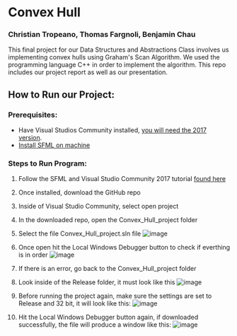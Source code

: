 # Convex Hull
### Christian Tropeano, Thomas Fargnoli, Benjamin Chau
This final project for our Data Structures and Abstractions Class involves us implementing convex hulls using Graham's Scan Algorithm.
We used the programming language C++ in order to implement the algorithm. This repo includes our project report as well as our presentation.
## **How to Run our Project**:
### Prerequisites:
- Have Visual Studios Community installed, [you will need the 2017 version](https://my.visualstudio.com/Downloads?q=visual%20studio%202017&wt.mc_id=o~msft~vscom~older-downloads).
- [Install SFML on machine](https://www.sfml-dev.org/download/sfml/2.5.0/)

<!---tom will work on this part of the markdown file. -->
### Steps to Run Program:
1. Follow the SFML and Visual Studio Community 2017 tutorial [found here](https://www.sfml-dev.org/tutorials/2.5/start-vc.php)
2. Once installed, download the GitHub repo
3. Inside of Visual Studio Community, select open project
4. In the downloaded repo, open the Convex_Hull_project folder
5. Select the file Convex_Hull_project.sln file
![image](https://user-images.githubusercontent.com/71107413/144626320-e033bd29-e240-4cc3-8947-6d523559e61c.png)

6. Once open hit the Local Windows Debugger button to check if everthing is in order
![image](https://user-images.githubusercontent.com/71107413/144627448-d67f75ee-c94f-439a-8c5c-02e44c3260da.png)

7. If there is an error, go back to the Convex_Hull_project folder
8. Look inside of the Release folder, it must look like this
![image](https://user-images.githubusercontent.com/71107413/144627831-2f789e96-1ac2-492e-b6c6-31f324e455a3.png)

9. Before running the project again, make sure the settings are set to Release and 32 bit, it will look like this:
![image](https://user-images.githubusercontent.com/71107413/144628113-1644e14b-da27-449d-a042-d76f3db58384.png)

10. Hit the Local Windows Debugger button again, if downloaded successfully, the file will produce a window like this:
![image](https://user-images.githubusercontent.com/71107413/144628347-5326691a-4551-48a7-aade-aed8d262a0f0.png)

